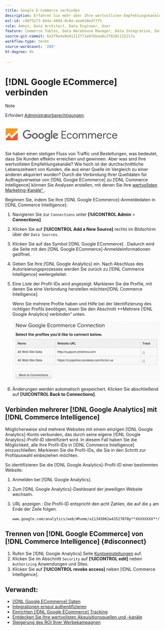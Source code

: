 ```yaml
---
title: Google E-Commerce verbinden
description: Erfahren Sie mehr über Ihre wertvollsten Empfehlungskanäle.
exl-id: c80f52f3-894a-4084-8c0e-aee618ed77f5
role: Admin, Data Architect, Data Engineer, User
feature: Commerce Tables, Data Warehouse Manager, Data Integration, Data Import/Export
source-git-commit: 6e2f9e4a9e91212771e6f6baa8c2f8101125217a
workflow-type: tm+mt
source-wordcount: '293'
ht-degree: 0%

---
```


# [!DNL Google ECommerce] verbinden

>[!NOTE]
>
>Erfordert [Administratorberechtigungen](../../../administrator/user-management/user-management.md).

![](../../../assets/google-ecommerce-logo.png)

Sie haben einen stetigen Fluss von Traffic und Bestellungen, was bedeutet, dass Sie Kunden effektiv erreichen und gewinnen. Aber was sind Ihre wertvollsten Empfehlungskanäle? Wie hoch ist der durchschnittliche Lebenszeitwert von Kunden, die aus einer Quelle im Vergleich zu einer anderen akquiriert wurden? Durch die Verbindung Ihrer Quelldaten für Auftragsverweise von [!DNL Google ECommerce] zu [!DNL Commerce Intelligence] können Sie Analysen erstellen, mit denen Sie Ihre [wertvollsten Marketing-Kanäle“ ](../../../data-analyst/analysis/most-value-source-channel.md).

Beginnen Sie, indem Sie Ihre [!DNL Google ECommerce]-Anmeldedaten in [!DNL Commerce Intelligence]:

1. Navigieren Sie zur `Connections` unter **[!UICONTROL Admin** > **Connections]**.

1. Klicken Sie auf **[!UICONTROL Add a New Source]** rechts im Bildschirm über der `Data Sources`.

1. Klicken Sie auf das Symbol [!DNL Google ECommerce] . Dadurch wird die Seite mit den [!DNL Google ECommerce]-Anmeldeinformationen geöffnet.

1. Geben Sie Ihre [!DNL Google Analytics] ein. Nach Abschluss des Autorisierungsprozesses werden Sie zurück zu [!DNL Commerce Intelligence] weitergeleitet.

1. Eine Liste der Profil-IDs wird angezeigt. Markieren Sie die Profile, mit denen Sie eine Verbindung herstellen möchten[!DNL Commerce Intelligence].

   Wenn Sie mehrere Profile haben und Hilfe bei der Identifizierung des richtigen Profils benötigen, lesen Sie den Abschnitt **Mehrere [!DNL Google Analytics] verbinden“ unten.

   ![](../../../assets/conn-mult-ga-profiles.png)<!--{: width="500"}-->

1. Änderungen werden automatisch gespeichert. Klicken Sie abschließend auf **[!UICONTROL Back to Connections]**.

## Verbinden mehrerer [!DNL Google Analytics] mit [!DNL Commerce Intelligence]

Möglicherweise sind mehrere Websites mit einem einzigen [!DNL Google Analytics]-Konto verbunden, das durch seine eigene [!DNL Google Analytics]-Profil-ID identifiziert wird. In diesem Fall haben Sie die Möglichkeit, alle Ihre Profil-IDs in [!DNL Commerce Intelligence] einzuschließen. Markieren Sie die Profil-IDs, die Sie in den Schritt zur Profilauswahl einbeziehen möchten.

So identifizieren Sie die [!DNL Google Analytics]-Profil-ID einer bestimmten Website:

1. Anmelden bei [!DNL Google Analytics].
1. Zum [!DNL Google Analytics]-Dashboard der jeweiligen Website wechseln.
1. URL anzeigen : Die Profil-ID entspricht den acht Zahlen, die auf die `p` am Ende der Zeile folgen.

   `www.google.com/analytics/web/#home/a11345062w43527078p**XXXXXXXX**/`

## Trennen von [!DNL Google ECommerce] von [!DNL Commerce Intelligence] {#disconnect}

1. Rufen Sie [!DNL Google Analytics] Seite [Kontoeinstellungen](https://www.google.com/account/about/?hl=en) auf.
1. Klicken Sie im Abschnitt `Security` auf **[!UICONTROL edit]** neben `Authorizing` Anwendungen und Sites.
1. Klicken Sie auf **[!UICONTROL revoke access]** neben [!DNL Commerce Intelligence].

## Verwandt:

* [ [!DNL Google ECommerce]  Daten](../integrations/google-ecommerce-data.md)
* [Integrationen erneut authentifizieren](https://experienceleague.adobe.com/docs/commerce-knowledge-base/kb/how-to/mbi-reauthenticating-integrations.html?lang=de)
* [Einrichten [!DNL Google ECommerce] Tracking](https://support.google.com/analytics/answer/1009612?hl=en)
* [Entdecken Sie Ihre wertvollsten Akquisitionsquellen und -kanäle](../../analysis/most-value-source-channel.md)
* [Steigerung des ROI Ihrer Werbekampagnen](../../analysis/roi-ad-camp.md)
